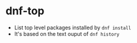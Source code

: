 # dnf-top
- List top level packages installed by `dnf install`
- It's based on the text ouput of `dnf history`
